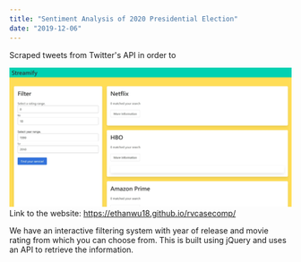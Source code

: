 ```yaml
---
title: "Sentiment Analysis of 2020 Presidential Election"
date: "2019-12-06"
---
```


Scraped tweets from Twitter's API in order to 

![picture](./hold.jpg)
Link to the website: https://ethanwu18.github.io/rvcasecomp/

We have an interactive filtering system with year of release and movie rating from which you can choose from.
This is built using jQuery and uses an API to retrieve the information.


